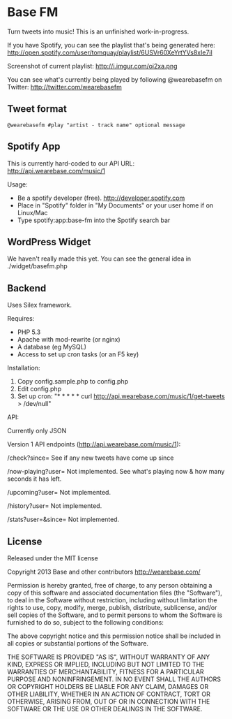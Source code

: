 Base FM
=======

Turn tweets into music! This is an unfinished work-in-progress.

If you have Spotify, you can see the playlist that's being generated here: http://open.spotify.com/user/tomquay/playlist/6USVr60XeYrtYVs8xIe7il

Screenshot of current playlist: http://i.imgur.com/oi2xa.png

You can see what's currently being played by following @wearebasefm on Twitter: http://twitter.com/wearebasefm

Tweet format
------------

    @wearebasefm #play "artist - track name" optional message
    

Spotify App
-----------

This is currently hard-coded to our API URL: http://api.wearebase.com/music/1

Usage:

* Be a spotify developer (free). http://developer.spotify.com
* Place in "Spotify" folder in "My Documents" or your user home if on Linux/Mac
* Type spotify:app:base-fm into the Spotify search bar


WordPress Widget
----------------

We haven't really made this yet. You can see the general idea in 
./widget/basefm.php


Backend
-------

Uses Silex framework.

Requires:

* PHP 5.3
* Apache with mod-rewrite (or nginx)
* A database (eg MySQL)
* Access to set up cron tasks (or an F5 key)

Installation:

1. Copy config.sample.php to config.php
2. Edit config.php
3. Set up cron: "* * * * * curl http://api.wearebase.com/music/1/get-tweets > /dev/null"

API:

Currently only JSON

Version 1 API endpoints (http://api.wearebase.com/music/1):

/check?since=<timestamp>
    See if any new tweets have come up since <timestamp>

/now-playing?user=<userid>
    Not implemented. See what's playing now & how many seconds it has left.

/upcoming?user=<userid>
    Not implemented. 

/history?user=<userid>
    Not implemented. 

/stats?user=<userid>&since=<timestamp>
    Not implemented. 


License
-------

Released under the MIT license

Copyright 2013 Base and other contributors
http://wearebase.com/

Permission is hereby granted, free of charge, to any person obtaining
a copy of this software and associated documentation files (the
"Software"), to deal in the Software without restriction, including
without limitation the rights to use, copy, modify, merge, publish,
distribute, sublicense, and/or sell copies of the Software, and to
permit persons to whom the Software is furnished to do so, subject to
the following conditions:

The above copyright notice and this permission notice shall be
included in all copies or substantial portions of the Software.

THE SOFTWARE IS PROVIDED "AS IS", WITHOUT WARRANTY OF ANY KIND,
EXPRESS OR IMPLIED, INCLUDING BUT NOT LIMITED TO THE WARRANTIES OF
MERCHANTABILITY, FITNESS FOR A PARTICULAR PURPOSE AND
NONINFRINGEMENT. IN NO EVENT SHALL THE AUTHORS OR COPYRIGHT HOLDERS BE
LIABLE FOR ANY CLAIM, DAMAGES OR OTHER LIABILITY, WHETHER IN AN ACTION
OF CONTRACT, TORT OR OTHERWISE, ARISING FROM, OUT OF OR IN CONNECTION
WITH THE SOFTWARE OR THE USE OR OTHER DEALINGS IN THE SOFTWARE.
